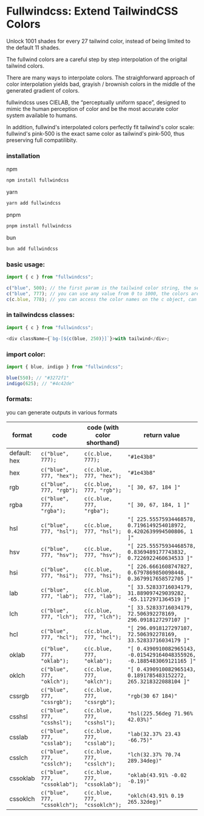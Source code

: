 # Fullwindcss: Extend TailwindCSS Colors

Unlock 1001 shades for every 27 tailwind color, instead of being limited to the default 11 shades.

The fullwind colors are a careful step by step interpolation of the origital tailwind colors.

There are many ways to interpolate colors. The straighforward approach of color interpolation yields bad, grayish / brownish colors in the middle of the generated gradient of colors.

fullwindcss uses CIELAB, the “perceptually uniform space”, designed to mimic the human perception of color and be the most accurate color system available to humans.

In addition, fullwind's interpolated colors perfectly fit tailwind's color scale: fullwind's pink-500 is the exact same color as tailwind's pink-500, thus preserving full compatilibity.

### installation

npm

```sh
npm install fullwindcss
```

yarn

```sh
yarn add fullwindcss
```

pnpm

```sh
pnpm install fullwindcss
```

bun

```sh
bun add fullwindcss
```

### basic usage:

```ts
import { c } from "fullwindcss";

c("blue", 500); // the first param is the tailwind color string, the second is the tailwind color value
c("blue", 777); // you can use any value from 0 to 1000, the colors are interpolated using the lab method
c(c.blue, 778); // you can access the color names on the c object, can be more convenient than typing strings
```

### in tailwindcss classes:

```ts
import { c } from "fullwindcss";

<div className={`bg-[${c(blue, 250)}]`}>with tailwind</div>;
```

### import color:

```ts
import { blue, indigo } from "fullwindcss";

blue(550); // "#3272f1"
indigo(625); // "#4c42de"
```

### formats:

you can generate outputs in various formats

| format       | code                          | code (with color shorthand)   | return value                                                           |
| ------------ | ----------------------------- | ----------------------------- | ---------------------------------------------------------------------- |
| default: hex | `c("blue", 777);`             | `c(c.blue, 777);`             | `"#1e43b8"`                                                            |
| hex          | `c("blue", 777, "hex");`      | `c(c.blue, 777, "hex");`      | `"#1e43b8"`                                                            |
| rgb          | `c("blue", 777, "rgb");`      | `c(c.blue, 777, "rgb");`      | `"[ 30, 67, 184 ]"`                                                    |
| rgba         | `c("blue", 777, "rgba");`     | `c(c.blue, 777, "rgba");`     | `"[ 30, 67, 184, 1 ]"`                                                 |
| hsl          | `c("blue", 777, "hsl");`      | `c(c.blue, 777, "hsl");`      | `"[ 225.55575934468578, 0.7196149254018972, 0.4202639994500806, 1 ]"`  |
| hsv          | `c("blue", 777, "hsv");`      | `c(c.blue, 777, "hsv");`      | `"[ 225.55575934468578, 0.8369489177743832, 0.7226922460634533 ]"`     |
| hsi          | `c("blue", 777, "hsi");`      | `c(c.blue, 777, "hsi");`      | `"[ 226.6661608747827, 0.6797869850098448, 0.3679917658572705 ]"`      |
| lab          | `c("blue", 777, "lab");`      | `c(c.blue, 777, "lab");`      | `"[ 33.52833716034179, 31.889097429039282, -65.1172971364519 ]"`       |
| lch          | `c("blue", 777, "lch");`      | `c(c.blue, 777, "lch");`      | `"[ 33.52833716034179, 72.506392278169, 296.0918127297107 ]"`          |
| hcl          | `c("blue", 777, "hcl");`      | `c(c.blue, 777, "hcl");`      | `"[ 296.0918127297107, 72.506392278169, 33.52833716034179 ]"`          |
| oklab        | `c("blue", 777, "oklab");`    | `c(c.blue, 777, "oklab");`    | `"[ 0.4390910082965143, -0.015429164048355926, -0.1885483069121165 ]"` |
| oklch        | `c("blue", 777, "oklch");`    | `c(c.blue, 777, "oklch");`    | `"[ 0.4390910082965143, 0.1891785483152272, 265.3218322088104 ]"`      |
| cssrgb       | `c("blue", 777, "cssrgb");`   | `c(c.blue, 777, "cssrgb");`   | `"rgb(30 67 184)"`                                                     |
| csshsl       | `c("blue", 777, "csshsl");`   | `c(c.blue, 777, "csshsl");`   | `"hsl(225.56deg 71.96% 42.03%)"`                                       |
| csslab       | `c("blue", 777, "csslab");`   | `c(c.blue, 777, "csslab");`   | `"lab(32.37% 23.43 -66.75)"`                                           |
| csslch       | `c("blue", 777, "csslch");`   | `c(c.blue, 777, "csslch");`   | `"lch(32.37% 70.74 289.34deg)"`                                        |
| cssoklab     | `c("blue", 777, "cssoklab");` | `c(c.blue, 777, "cssoklab");` | `"oklab(43.91% -0.02 -0.19)"`                                          |
| cssoklch     | `c("blue", 777, "cssoklch");` | `c(c.blue, 777, "cssoklch");` | `"oklch(43.91% 0.19 265.32deg)"`                                       |
